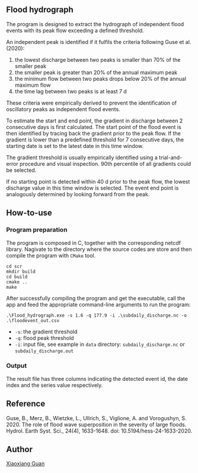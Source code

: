 ## Flood hydrograph

The program is designed to extract the hydrograph of  independent flood events with its peak flow exceeding a defined threshold.

An independent peak is identified if it fulfils the criteria following Guse et al. (2020): 

1. the lowest discharge between two peaks is smaller than 70% of the smaller peak 
2. the smaller peak is greater than 20% of the annual maximum peak
3. the minimum flow between two peaks drops below 20% of the annual maximum flow 
4. the time lag between two peaks is at least 7 d

These criteria were empirically derived to prevent the identification of oscillatory peaks as independent flood events.

To estimate the start and end point, the gradient in discharge between 2 consecutive days is first calculated. The start point of the flood event is then identified by tracing back the gradient prior to the peak flow. If the gradient is lower than a predefined threshold for 7 consecutive days, the starting date is set to the latest date in this time window. 

The gradient threshold is usually empirically identified using a trial-and-error procedure and visual inspection. 90th percentile of all gradients could be selected. 

If no starting point is detected within 40 d prior to the peak flow, the lowest discharge value in this time window is selected. The event end point is analogously determined by looking forward from the peak.


## How-to-use

### Program preparation

The program is composed in C, together with the corresponding netcdf library. Nagivate to the directory where the source codes are store and then compile the program with `CMake` tool.

```
cd scr
mkdir build
cd build
cmake ..
make
```

After successfully compiling the program and get the executable, call the app and feed the appropriate command-line arguments to run the program:

```
.\Flood_hydrograph.exe -s 1.6 -q 177.9 -i .\subdaily_discharge.nc -o .\floodevent_out.csv
```

- `-s`: the gradient threshold
- `-q`: flood peak threshold
- `-i`: input file, see example in `data` directory: `subdaily_discharge.nc` or `subdaily_discharge.out`

### Output

The result file has three columns indicating the detected event id, the date index and the series value respectively.


## Reference

Guse, B., Merz, B., Wietzke, L., Ullrich, S., Viglione, A. and Vorogushyn, S.  2020.  The role of flood wave superposition in the severity of large floods. Hydrol. Earth Syst. Sci., 24(4), 1633-1648. doi: 10.5194/hess-24-1633-2020.

## Author

[Xiaoxiang Guan](https://www.gfz-potsdam.de/staff/guan.xiaoxiang/sec44)
